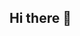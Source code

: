 ## Hi there 👋

<!--
**Brett-Duvall/Brett-Duvall** is a ✨ _special_ ✨ repository because its `README.md` (this file) appears on your GitHub profile.

Here are some ideas to get you started:

- 🔭 I’m currently working on a Data Science Master's Degree.
- 🌱 I’m currently learning Machine Learning, Neural Networks, and Story/Visualization.
- 👯 My objective is to expand my data mining, AI, and machine learning skills while contributing to important research by turning data into valuable insights.
- 🤔 I’m looking for help with ...
- 💬 Ask me about ...
- 📫 How to reach me: ...
- 😄 Pronouns: ...
- ⚡ Fun fact: ...
-->

